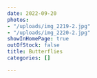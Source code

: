 ```yaml
---
date: 2022-09-20
photos:
- "/uploads/img_2219-2.jpg"
- "/uploads/img_2220-2.jpg"
showInHomePage: true
outOfStock: false
title: Butterflies
categories: []

---
```

